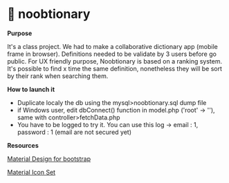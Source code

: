# :blue_book: noobtionary

**Purpose**

It's a class project. We had to make a collaborative dictionary app (mobile frame in browser). Definitions needed to be validate by 3 users before go public.
For UX friendly purpose, Noobtionary is based on a ranking system. It's possible to find x time the same definition, nonetheless they will be sort by their rank when searching them. 



**How to launch it**

- Duplicate localy the db using the mysql>noobtionary.sql dump file
- if Windows user, edit dbConnect() function in model.php ('root' -> ''), same with controller>fetchData.php
- You have to be logged to try it. You can use this log -> email : 1, password : 1 (email are not secured yet)



**Resources**

[Material Design for bootstrap](https://mdbootstrap.com/)

[Material Icon Set](http://zavoloklom.github.io/material-design-iconic-font/icons.html)

